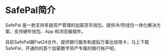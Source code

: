 #                        SafePal简介

SafePal 是一款支持多链资产管理的加密货币钱包，提供冷/热钱包一体化解决方案，支持硬件钱包、App 和浏览器插件。

目前SafePal跟Fiat24合作，提供银行服务和虚拟万事达信用卡，马上下载SafePal，开通你的首个加密数字资产专属的银行账户吧。